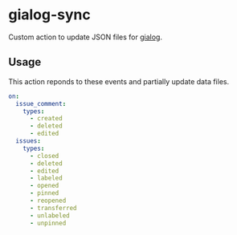 # gialog-sync

Custom action to update JSON files for [gialog](https://github.com/r7kamura/gialog).

## Usage

This action reponds to these events and partially update data files.

```yaml
on:
  issue_comment:
    types:
      - created
      - deleted
      - edited
  issues:
    types:
      - closed
      - deleted
      - edited
      - labeled
      - opened
      - pinned
      - reopened
      - transferred
      - unlabeled
      - unpinned
```
